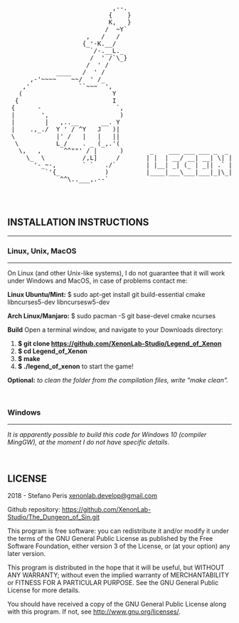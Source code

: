 <pre>
 
                            ,--.
                           {    }
                           K,   }
                          /  ~Y`
                     ,   /   /
                    {_'-K.__/
                      `/-.__L._
                      /  ' /`\_}
                     /  ' /
             ____   /  ' /
      ,-'~~~~    ~~/  ' /_
    ,'             ``~~~  ',
   (                        Y
  {                         I
 {      -                    `,
 |       ',                   )
 |        |   ,..__      __. Y
 |    .,_./  Y ' / ^Y   J   )|
 \           |' /   |   |   ||
  \          L_/    . _ (_,.'(
   \,   ,      ^^""' / |      )       _    ___ ___ ___ _  _ ___     ___  ___  __  _____ _  _  ___  _  _ 
     \_  \          /,L]     /       | |  | __/ __| __| \| |   \   / _ \| __| \ \/ / __| \| |/ _ \| \| |
       '-_~-,       ` `   ./`        | |__| _| (_ | _|| .` | |) | | (_) | _|   >  <| _|| .` | (_) | .` |
          `'{_            )          |____|___\___|___|_|\_|___/   \___/|_|   /_/\_\___|_|\_|\___/|_|\_|
              ^^\..___,.--`
                                                                    
</pre>
<br>


## INSTALLATION INSTRUCTIONS
----------------------------

### Linux, Unix, MacOS
----------------------

On Linux (and other Unix-like systems), I do not guarantee that it will work
under Windows and MacOS, in case of problems contact me:

**Linux Ubuntu/Mint:**
$ sudo apt-get install git build-essential cmake libncurses5-dev libncursesw5-dev

**Arch Linux/Manjaro:**
$ sudo pacman -S git base-devel cmake ncurses

**Build**
Open a terminal window, and navigate to your Downloads directory: <br>
1. **$ git clone https://github.com/XenonLab-Studio/Legend_of_Xenon** <br>
2. **$ cd Legend_of_Xenon** <br>
3. **$ make** <br>
4. **$ ./legend_of_xenon** to start the game!

**Optional:** *to clean the folder from the compilation files, write "make clean".*

<br>

### Windows
-----------------

*It is apparently possible to build this code for Windows 10 (compiler MingGW), at the moment I do not have specific details*.

<br>

## LICENSE

2018 - Stefano Peris <xenonlab.develop@gmail.com>

Github repository: <https://github.com/XenonLab-Studio/The_Dungeon_of_Sin.git>

This program is free software: you can redistribute it and/or modify
it under the terms of the GNU General Public License as published by
the Free Software Foundation, either version 3 of the License, or
(at your option) any later version.

This program is distributed in the hope that it will be useful,
but WITHOUT ANY WARRANTY; without even the implied warranty of
MERCHANTABILITY or FITNESS FOR A PARTICULAR PURPOSE.  See the
GNU General Public License for more details.

You should have received a copy of the GNU General Public License
along with this program.  If not, see <http://www.gnu.org/licenses/>.
